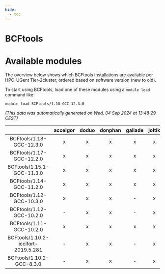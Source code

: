 ```yaml
---
hide:
  - toc
---
```


BCFtools
========

# Available modules


The overview below shows which BCFtools installations are available per HPC-UGent Tier-2cluster, ordered based on software version (new to old).

To start using BCFtools, load one of these modules using a `module load` command like:

```shell
module load BCFtools/1.18-GCC-12.3.0
```

*(This data was automatically generated on Wed, 04 Sep 2024 at 13:48:29 CEST)*  

| |accelgor|doduo|donphan|gallade|joltik|shinx|skitty|
| :---: | :---: | :---: | :---: | :---: | :---: | :---: | :---: |
|BCFtools/1.18-GCC-12.3.0|x|x|x|x|x|x|x|
|BCFtools/1.17-GCC-12.2.0|x|x|x|x|x|x|x|
|BCFtools/1.15.1-GCC-11.3.0|x|x|x|x|x|-|x|
|BCFtools/1.14-GCC-11.2.0|x|x|x|x|x|-|x|
|BCFtools/1.12-GCC-10.3.0|x|x|x|-|x|-|x|
|BCFtools/1.12-GCC-10.2.0|-|x|x|-|x|-|-|
|BCFtools/1.11-GCC-10.2.0|x|x|x|x|x|-|x|
|BCFtools/1.10.2-iccifort-2019.5.281|-|x|x|-|x|-|x|
|BCFtools/1.10.2-GCC-8.3.0|-|x|x|-|x|-|x|
